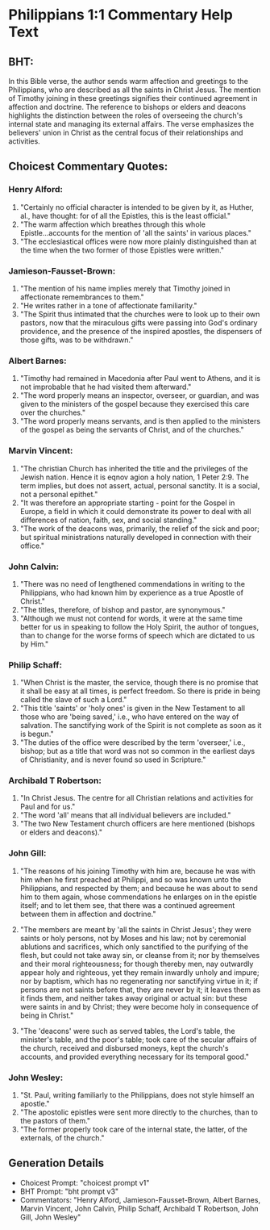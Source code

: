 # Philippians 1:1 Commentary Help Text

## BHT:
In this Bible verse, the author sends warm affection and greetings to the Philippians, who are described as all the saints in Christ Jesus. The mention of Timothy joining in these greetings signifies their continued agreement in affection and doctrine. The reference to bishops or elders and deacons highlights the distinction between the roles of overseeing the church's internal state and managing its external affairs. The verse emphasizes the believers' union in Christ as the central focus of their relationships and activities.

## Choicest Commentary Quotes:
### Henry Alford:
1. "Certainly no official character is intended to be given by it, as Huther, al., have thought: for of all the Epistles, this is the least official."
2. "The warm affection which breathes through this whole Epistle...accounts for the mention of 'all the saints' in various places."
3. "The ecclesiastical offices were now more plainly distinguished than at the time when the two former of those Epistles were written."

### Jamieson-Fausset-Brown:
1. "The mention of his name implies merely that Timothy joined in affectionate remembrances to them."
2. "He writes rather in a tone of affectionate familiarity."
3. "The Spirit thus intimated that the churches were to look up to their own pastors, now that the miraculous gifts were passing into God's ordinary providence, and the presence of the inspired apostles, the dispensers of those gifts, was to be withdrawn."

### Albert Barnes:
1. "Timothy had remained in Macedonia after Paul went to Athens, and it is not improbable that he had visited them afterward."
2. "The word properly means an inspector, overseer, or guardian, and was given to the ministers of the gospel because they exercised this care over the churches."
3. "The word properly means servants, and is then applied to the ministers of the gospel as being the servants of Christ, and of the churches."

### Marvin Vincent:
1. "The christian Church has inherited the title and the privileges of the Jewish nation. Hence it is eqnov agion a holy nation, 1 Peter 2:9. The term implies, but does not assert, actual, personal sanctity. It is a social, not a personal epithet."
2. "It was therefore an appropriate starting - point for the Gospel in Europe, a field in which it could demonstrate its power to deal with all differences of nation, faith, sex, and social standing."
3. "The work of the deacons was, primarily, the relief of the sick and poor; but spiritual ministrations naturally developed in connection with their office."

### John Calvin:
1. "There was no need of lengthened commendations in writing to the Philippians, who had known him by experience as a true Apostle of Christ." 
2. "The titles, therefore, of bishop and pastor, are synonymous."
3. "Although we must not contend for words, it were at the same time better for us in speaking to follow the Holy Spirit, the author of tongues, than to change for the worse forms of speech which are dictated to us by Him."

### Philip Schaff:
1. "When Christ is the master, the service, though there is no promise that it shall be easy at all times, is perfect freedom. So there is pride in being called the slave of such a Lord."
2. "This title 'saints' or 'holy ones' is given in the New Testament to all those who are 'being saved,' i.e., who have entered on the way of salvation. The sanctifying work of the Spirit is not complete as soon as it is begun."
3. "The duties of the office were described by the term 'overseer,' i.e., bishop; but as a title that word was not so common in the earliest days of Christianity, and is never found so used in Scripture."

### Archibald T Robertson:
1. "In Christ Jesus. The centre for all Christian relations and activities for Paul and for us."
2. "The word 'all' means that all individual believers are included."
3. "The two New Testament church officers are here mentioned (bishops or elders and deacons)."

### John Gill:
1. "The reasons of his joining Timothy with him are, because he was with him when he first preached at Philippi, and so was known unto the Philippians, and respected by them; and because he was about to send him to them again, whose commendations he enlarges on in the epistle itself; and to let them see, that there was a continued agreement between them in affection and doctrine."

2. "The members are meant by 'all the saints in Christ Jesus'; they were saints or holy persons, not by Moses and his law; not by ceremonial ablutions and sacrifices, which only sanctified to the purifying of the flesh, but could not take away sin, or cleanse from it; nor by themselves and their moral righteousness; for though thereby men, nay outwardly appear holy and righteous, yet they remain inwardly unholy and impure; nor by baptism, which has no regenerating nor sanctifying virtue in it; if persons are not saints before that, they are never by it; it leaves them as it finds them, and neither takes away original or actual sin: but these were saints in and by Christ; they were become holy in consequence of being in Christ."

3. "The 'deacons' were such as served tables, the Lord's table, the minister's table, and the poor's table; took care of the secular affairs of the church, received and disbursed moneys, kept the church's accounts, and provided everything necessary for its temporal good."

### John Wesley:
1. "St. Paul, writing familiarly to the Philippians, does not style himself an apostle."
2. "The apostolic epistles were sent more directly to the churches, than to the pastors of them."
3. "The former properly took care of the internal state, the latter, of the externals, of the church."


## Generation Details
- Choicest Prompt: "choicest prompt v1"
- BHT Prompt: "bht prompt v3"
- Commentators: "Henry Alford, Jamieson-Fausset-Brown, Albert Barnes, Marvin Vincent, John Calvin, Philip Schaff, Archibald T Robertson, John Gill, John Wesley"
